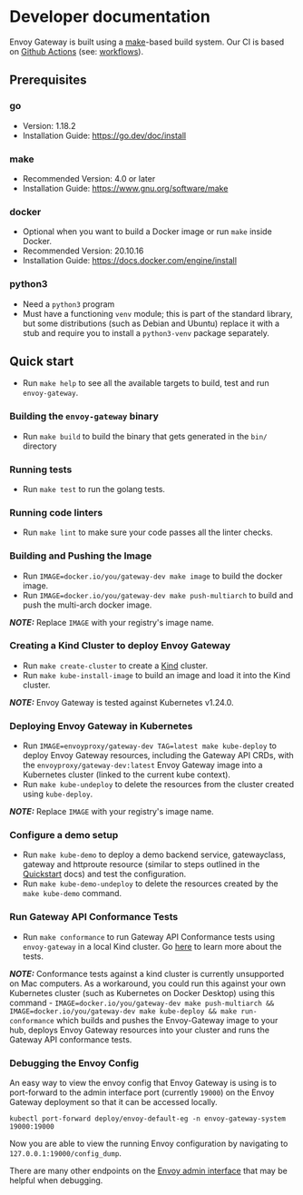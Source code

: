 # Developer documentation

Envoy Gateway is built using a [make][make]-based build system. Our CI is based on [Github Actions][gha]
(see: [workflows](.github/workflows)).

## Prerequisites

### go
* Version: 1.18.2
* Installation Guide: https://go.dev/doc/install

### make
* Recommended Version: 4.0 or later
* Installation Guide: https://www.gnu.org/software/make

### docker
* Optional when you want to build a Docker image or run `make` inside Docker.
* Recommended Version: 20.10.16
* Installation Guide: https://docs.docker.com/engine/install

### python3
* Need a `python3` program
* Must have a functioning `venv` module; this is part of the standard
  library, but some distributions (such as Debian and Ubuntu) replace
  it with a stub and require you to install a `python3-venv` package
  separately.

## Quick start
* Run `make help` to see all the available targets to build, test and run `envoy-gateway`.

### Building the `envoy-gateway` binary
* Run `make build` to build the binary that gets generated in the `bin/` directory

### Running tests
* Run `make test` to run the golang tests.

### Running code linters
* Run `make lint` to make sure your code passes all the linter checks.

### Building and Pushing the Image
* Run `IMAGE=docker.io/you/gateway-dev make image` to build the docker image.
* Run `IMAGE=docker.io/you/gateway-dev make push-multiarch` to build and push the multi-arch docker image.

**_NOTE:_**  Replace `IMAGE` with your registry's image name.

### Creating a Kind Cluster to deploy Envoy Gateway
* Run `make create-cluster` to create a [Kind][kind] cluster.
* Run `make kube-install-image` to build an image and load it into the Kind cluster.

**_NOTE:_** Envoy Gateway is tested against Kubernetes v1.24.0.

### Deploying Envoy Gateway in Kubernetes
* Run `IMAGE=envoyproxy/gateway-dev TAG=latest make kube-deploy` to deploy Envoy Gateway resources, including the Gateway API CRDs,
with the `envoyproxy/gateway-dev:latest` Envoy Gateway image into a Kubernetes cluster (linked to the current kube context).
* Run `make kube-undeploy` to delete the resources from the cluster created using `kube-deploy`.

**_NOTE:_**  Replace `IMAGE` with your registry's image name.

### Configure a demo setup
* Run `make kube-demo` to deploy a demo backend service, gatewayclass, gateway and httproute resource
(similar to steps outlined in the [Quickstart](https://github.com/envoyproxy/gateway/blob/main/docs/user/QUICKSTART.md) docs) and test the configuration.
* Run `make kube-demo-undeploy` to delete the resources created by the `make kube-demo` command.

### Run Gateway API Conformance Tests
* Run `make conformance` to run Gateway API Conformance tests using `envoy-gateway` in a
local Kind cluster. Go [here](https://gateway-api.sigs.k8s.io/concepts/conformance/) to learn
more about the tests.

**_NOTE:_** Conformance tests against a kind cluster is currently unsupported on Mac computers.
As a workaround, you could run this against your own Kubernetes cluster (such as Kubernetes on Docker Desktop) using this command -
`IMAGE=docker.io/you/gateway-dev make push-multiarch && IMAGE=docker.io/you/gateway-dev make kube-deploy && make run-conformance`
which builds and pushes the Envoy-Gateway image to your hub, deploys Envoy Gateway resources into your cluster
and runs the Gateway API conformance tests.

### Debugging the Envoy Config
An easy way to view the envoy config that Envoy Gateway is using is to port-forward to the admin interface port (currently `19000`)
on the Envoy Gateway deployment so that it can be accessed locally.

`kubectl port-forward deploy/envoy-default-eg -n envoy-gateway-system 19000:19000`

Now you are able to view the running Envoy configuration by navigating to `127.0.0.1:19000/config_dump`.

There are many other endpoints on the [Envoy admin interface](https://www.envoyproxy.io/docs/envoy/v1.23.0/operations/admin#operations-admin-interface) that may be helpful when debugging.

[make]: https://www.gnu.org/software/make/
[gha]: https://docs.github.com/en/actions
[kind]: https://kind.sigs.k8s.io/
